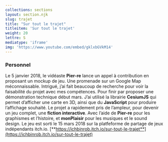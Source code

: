 ```yaml
---
collections: sections
layout: section.njk
slug: trajet
title: "Sur tout le trajet"
titleitem: 'Sur tout le trajet'
weight: 20
lettre: S
mediatype: 'iframe'
img: 'https://www.youtube.com/embed/gklxbGVkM14'
---
```


### Personnel
Le 5 janvier 2018, le vidéaste
**Pier-re** lance un appel à contribution
en proposant un mockup de jeu.
Une promenade sur un Google Map
méconnaissable.
Intrigué, j’ai fait beaucoup de recherche
pour voir la faisabilité du projet
avec mes compétences. Pour finir
par proposer une démonstration
technique début mars. J’ai utilisé
la librairie **CesiumJS** qui permet
d’afficher une carte en 3D, ainsi
que du **JavaScript** pour produire
l’affichage souhaité.
Le projet a rapidement pris de l’ampleur,
pour devenir un jeu complet,
une **fiction interactive**. Avec l’aide
de **Pier-re** pour les graphismes
et l’histoire, et **monPlaisir** pour
les musiques et le sound design.
Le jeu est sorti le 15 mars 2018
sur la platfeforme de partage de jeux
indépendants itch.io.
[**https://ichbinrob.itch.io/sur-tout-le-trajet**](https://ichbinrob.itch.io/sur-tout-le-trajet)
